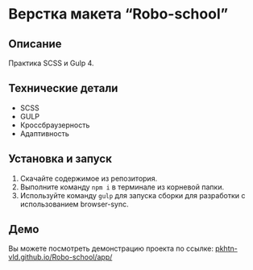 # Верстка макета “Robo-school”

## Описание
Практика SCSS и Gulp 4.

## Технические детали
- SCSS
- GULP
- Кроссбраузерность
- Адаптивность

## Установка и запуск

1. Скачайте содержимое из репозитория.
2. Выполните команду `npm i` в терминале из корневой папки.
3. Используйте команду `gulp` для запуска сборки для разработки с использованием browser-sync.

## Демо
Вы можете посмотреть демонстрацию проекта по ссылке: [pkhtn-vld.github.io/Robo-school/app/](https://pkhtn-vld.github.io/Robo-school/app/)
